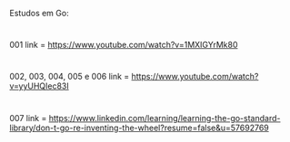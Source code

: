 Estudos em Go:
# 
001 link = https://www.youtube.com/watch?v=1MXIGYrMk80
#
002, 003, 004, 005 e 006 link = https://www.youtube.com/watch?v=yyUHQIec83I
#
007 link = https://www.linkedin.com/learning/learning-the-go-standard-library/don-t-go-re-inventing-the-wheel?resume=false&u=57692769
